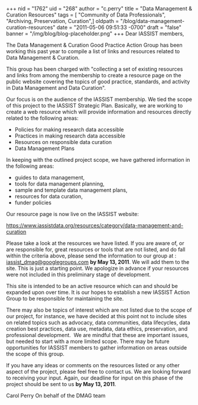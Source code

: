 +++
nid = "1762"
uid = "268"
author = "c.perry"
title = "Data Management & Curation Resources"
tags = [ "Community of Data Professionals", "Archiving, Preservation, Curation",]
oldpath = "/blog/data-management-curation-resources"
date = "2011-05-06 09:51:33 -0700"
draft = "false"
banner = "/img/blog/blog-placeholder.png"
+++
Dear IASSIST members,

The Data Management & Curation Good Practice Action Group has been
working this past year to compile a list of links and resources related
to Data Management & Curation.

This group has been charged with "collecting a set of existing resources
and links from among the membership to create a resource page on the
public website covering the topics of good practice, standards, and
activity in Data Management and Data Curation".

Our focus is on the audience of the IASSIST membership. We tied the
scope of this project to the IASSIST Strategic Plan. Basically, we are
working to create a web resource which will provide information and
resources directly related to the following areas:

-   Policies for making research data accessible
-   Practices in making research data accessible
-   Resources on responsible data curation
-   Data Management Plans

In keeping with the outlined project scope, we have gathered information
in the following areas:

-   guides to data management,
-   tools for data management planning,
-   sample and template data management plans,
-   resources for data curation,
-   funder policies

Our resource page is now live on the IASSIST website:

<https://www.iassistdata.org/resources/category/data-management-and-curation>

Please take a look at the resources we have listed. If you are aware of,
or are responsible for, great resources or tools that are not listed,
and do fall within the criteria above, please send the information to
our group at : <iassist_dmag@googlegroups.com> **by May 13, 2011**. We
will add them to the site. This is just a starting point. We apologize
in advance if your resources were not included in this preliminary stage
of development.

This site is intended to be an active resource which can and should be
expanded upon over time. It is our hopes to establish a new IASSIST
Action Group to be responsible for maintaining the site.

There may also be topics of interest which are not listed due to the
scope of our project, for instance, we have decided at this point not to
include sites on related topics such as advocacy, data communities, data
lifecycles, data creation best practices, data use, metadata, data
ethics, preservation, and professional development.  We are mindful that
these are important issues, but needed to start with a more limited
scope. There may be future opportunities for IASSIST members to gather
information on areas outside the scope of this group.

If you have any ideas or comments on the resources listed or any other
aspect of the project, please feel free to contact us. We are looking
forward to receiving your input. Again, our deadline for input on this
phase of the project should be sent to us **by May 13, 2011**.


Carol Perry
On behalf of the DMAG team
